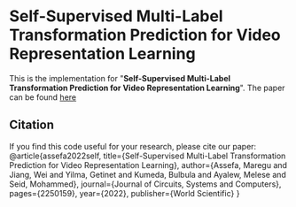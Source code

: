 # Self-Supervised Multi-Label Transformation Prediction for Video Representation Learning
This is the implementation for "**Self-Supervised Multi-Label Transformation Prediction for Video Representation Learning**". The paper can be found [here](https://www.worldscientific.com/doi/abs/10.1142/S0218126622501596)




## Citation
If you find this code useful for your research, please cite our paper:
  @article{assefa2022self,
    title={Self-Supervised Multi-Label Transformation Prediction for Video Representation Learning},
    author={Assefa, Maregu and Jiang, Wei and Yilma, Getinet and Kumeda, Bulbula and Ayalew, Melese and Seid, Mohammed},
    journal={Journal of Circuits, Systems and Computers},
    pages={2250159},
    year={2022},
    publisher={World Scientific}
  }
